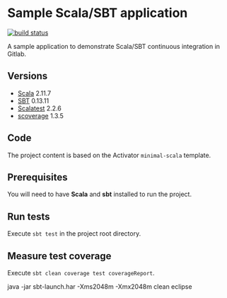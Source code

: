 # Sample Scala/SBT application

[![build status](https://gitlab.com/gitlab-examples/scala-sbt/badges/master/build.svg)](https://gitlab.com/gitlab-examples/scala-sbt/commits/master)

A sample application to demonstrate Scala/SBT continuous integration in Gitlab.

## Versions

  - [Scala](http://www.scala-lang.org/) 2.11.7
  - [SBT](http://www.scala-sbt.org/) 0.13.11
  - [Scalatest](http://www.scalatest.org/) 2.2.6
  - [scoverage](https://github.com/scoverage/sbt-scoverage) 1.3.5

## Code
The project content is based on the Activator `minimal-scala` template.

## Prerequisites
You will need to have **Scala** and **sbt** installed to run the project.

## Run tests
Execute `sbt test` in the project root directory.

## Measure test coverage
Execute `sbt clean coverage test coverageReport`.


java -jar sbt-launch.har -Xms2048m  -Xmx2048m clean eclipse 